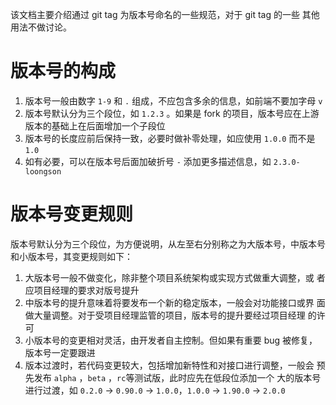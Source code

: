 <!--Meta
category:系统开发
title:基于 git tag 的版本号命名规范
DO NOT Delete Meta Above -->

该文档主要介绍通过 git tag 为版本号命名的一些规范，对于 git tag 的一些
其他用法不做讨论。

# 版本号的构成

1.  版本号一般由数字 `1-9` 和 `.` 组成，不应包含多余的信息，如前端不要加字母 `v`
2.  版本号默认分为三个段位，如 `1.2.3` 。如果是 fork 的项目，版本号应在上游版本的基础上在后面增加一个子段位
3.  版本号的长度应前后保持一致，必要时做补零处理，如应使用 `1.0.0` 而不是 `1.0`
4.  如有必要，可以在版本号后面加破折号 `-` 添加更多描述信息，如 `2.3.0-loongson`

# 版本号变更规则

版本号默认分为三个段位，为方便说明，从左至右分别称之为大版本号，中版本号和小版本号，其变更规则如下：

1.  大版本号一般不做变化，除非整个项目系统架构或实现方式做重大调整，或
    者应项目经理的要求对版号提升
2.  中版本号的提升意味着将要发布一个新的稳定版本，一般会对功能接口或界
    面做大量调整。对于受项目经理监管的项目，版本号的提升要经过项目经理
    的许可
3.  小版本号的变更相对灵活，由开发者自主控制。但如果有重要 bug 被修复，
    版本号一定要跟进
4.  版本过渡时，若代码变更较大，包括增加新特性和对接口进行调整，一般会
    预先发布 `alpha` ，`beta` ，`rc`等测试版，此时应先在低段位添加一个
    大的版本号进行过渡，如 `0.2.0` -> `0.90.0` -> `1.0.0`，`1.0.0` ->
    `1.90.0` -> `2.0.0`
